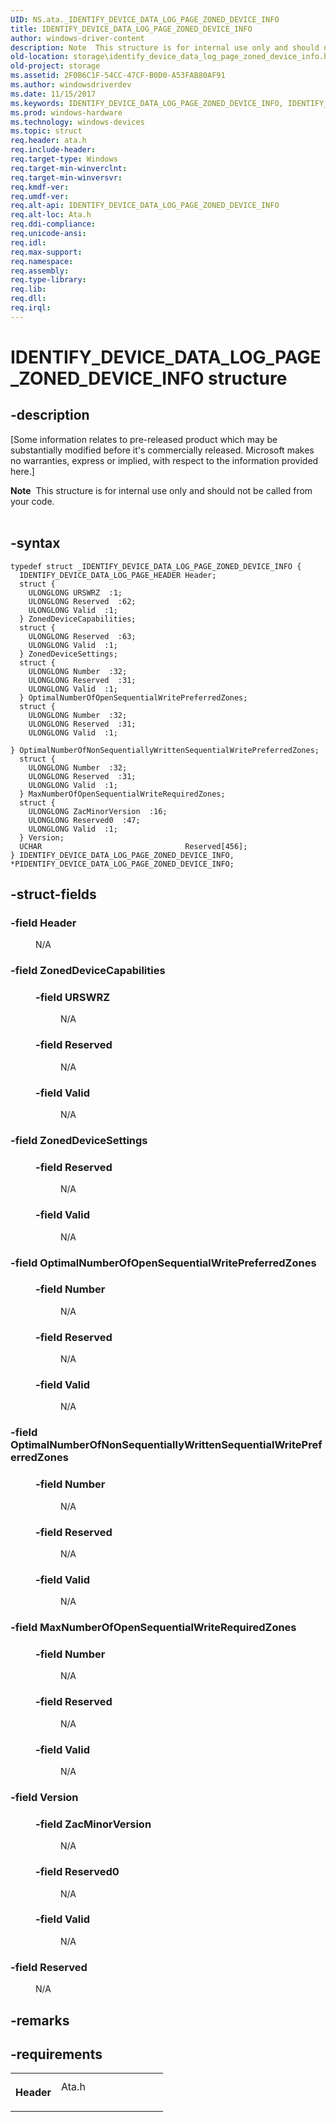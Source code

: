 ```yaml
---
UID: NS.ata._IDENTIFY_DEVICE_DATA_LOG_PAGE_ZONED_DEVICE_INFO
title: IDENTIFY_DEVICE_DATA_LOG_PAGE_ZONED_DEVICE_INFO
author: windows-driver-content
description: Note  This structure is for internal use only and should not be called from your code. .
old-location: storage\identify_device_data_log_page_zoned_device_info.htm
old-project: storage
ms.assetid: 2F0B6C1F-54CC-47CF-B0D0-A53FAB80AF91
ms.author: windowsdriverdev
ms.date: 11/15/2017
ms.keywords: IDENTIFY_DEVICE_DATA_LOG_PAGE_ZONED_DEVICE_INFO, IDENTIFY_DEVICE_DATA_LOG_PAGE_ZONED_DEVICE_INFO, *PIDENTIFY_DEVICE_DATA_LOG_PAGE_ZONED_DEVICE_INFO
ms.prod: windows-hardware
ms.technology: windows-devices
ms.topic: struct
req.header: ata.h
req.include-header: 
req.target-type: Windows
req.target-min-winverclnt: 
req.target-min-winversvr: 
req.kmdf-ver: 
req.umdf-ver: 
req.alt-api: IDENTIFY_DEVICE_DATA_LOG_PAGE_ZONED_DEVICE_INFO
req.alt-loc: Ata.h
req.ddi-compliance: 
req.unicode-ansi: 
req.idl: 
req.max-support: 
req.namespace: 
req.assembly: 
req.type-library: 
req.lib: 
req.dll: 
req.irql: 
---
```


# IDENTIFY_DEVICE_DATA_LOG_PAGE_ZONED_DEVICE_INFO structure



## -description
<p class="CCE_Message">[Some information relates to pre-released product which may be substantially modified before it's commercially released. Microsoft makes no warranties, express or implied, with respect to the information provided here.]</p>
<p>
<div class="alert"><b>Note</b>  This  structure is for internal use only and should not be called from your code.</div>
<div> </div>
</p>


## -syntax

````
typedef struct _IDENTIFY_DEVICE_DATA_LOG_PAGE_ZONED_DEVICE_INFO {
  IDENTIFY_DEVICE_DATA_LOG_PAGE_HEADER Header;
  struct {
    ULONGLONG URSWRZ  :1;
    ULONGLONG Reserved  :62;
    ULONGLONG Valid  :1;
  } ZonedDeviceCapabilities;
  struct {
    ULONGLONG Reserved  :63;
    ULONGLONG Valid  :1;
  } ZonedDeviceSettings;
  struct {
    ULONGLONG Number  :32;
    ULONGLONG Reserved  :31;
    ULONGLONG Valid  :1;
  } OptimalNumberOfOpenSequentialWritePreferredZones;
  struct {
    ULONGLONG Number  :32;
    ULONGLONG Reserved  :31;
    ULONGLONG Valid  :1;
  } OptimalNumberOfNonSequentiallyWrittenSequentialWritePreferredZones;
  struct {
    ULONGLONG Number  :32;
    ULONGLONG Reserved  :31;
    ULONGLONG Valid  :1;
  } MaxNumberOfOpenSequentialWriteRequiredZones;
  struct {
    ULONGLONG ZacMinorVersion  :16;
    ULONGLONG Reserved0  :47;
    ULONGLONG Valid  :1;
  } Version;
  UCHAR                                Reserved[456];
} IDENTIFY_DEVICE_DATA_LOG_PAGE_ZONED_DEVICE_INFO, *PIDENTIFY_DEVICE_DATA_LOG_PAGE_ZONED_DEVICE_INFO;
````


## -struct-fields
<dl>

### -field Header

<dd>
<p>N/A</p>
</dd>

### -field ZonedDeviceCapabilities

<dd>
<dl>

### -field URSWRZ

<dd>
<p>N/A</p>
</dd>

### -field Reserved

<dd>
<p>N/A</p>
</dd>

### -field Valid

<dd>
<p>N/A</p>
</dd>
</dl>
</dd>

### -field ZonedDeviceSettings

<dd>
<dl>

### -field Reserved

<dd>
<p>N/A</p>
</dd>

### -field Valid

<dd>
<p>N/A</p>
</dd>
</dl>
</dd>

### -field OptimalNumberOfOpenSequentialWritePreferredZones

<dd>
<dl>

### -field Number

<dd>
<p>N/A</p>
</dd>

### -field Reserved

<dd>
<p>N/A</p>
</dd>

### -field Valid

<dd>
<p>N/A</p>
</dd>
</dl>
</dd>

### -field OptimalNumberOfNonSequentiallyWrittenSequentialWritePreferredZones

<dd>
<dl>

### -field Number

<dd>
<p>N/A</p>
</dd>

### -field Reserved

<dd>
<p>N/A</p>
</dd>

### -field Valid

<dd>
<p>N/A</p>
</dd>
</dl>
</dd>

### -field MaxNumberOfOpenSequentialWriteRequiredZones

<dd>
<dl>

### -field Number

<dd>
<p>N/A</p>
</dd>

### -field Reserved

<dd>
<p>N/A</p>
</dd>

### -field Valid

<dd>
<p>N/A</p>
</dd>
</dl>
</dd>

### -field Version

<dd>
<dl>

### -field ZacMinorVersion

<dd>
<p>N/A</p>
</dd>

### -field Reserved0

<dd>
<p>N/A</p>
</dd>

### -field Valid

<dd>
<p>N/A</p>
</dd>
</dl>
</dd>

### -field Reserved

<dd>
<p>N/A</p>
</dd>
</dl>

## -remarks


## -requirements
<table>
<tr>
<th width="30%">
<p>Header</p>
</th>
<td width="70%">
<dl>
<dt>Ata.h</dt>
</dl>
</td>
</tr>
</table>